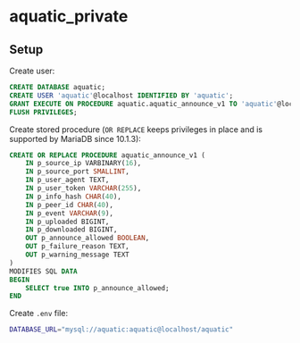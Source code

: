 # aquatic_private

## Setup

Create user:

```sql
CREATE DATABASE aquatic;
CREATE USER 'aquatic'@localhost IDENTIFIED BY 'aquatic';
GRANT EXECUTE ON PROCEDURE aquatic.aquatic_announce_v1 TO 'aquatic'@localhost;
FLUSH PRIVILEGES;
```

Create stored procedure (`OR REPLACE` keeps privileges in place and is supported by MariaDB since 10.1.3):

```sql
CREATE OR REPLACE PROCEDURE aquatic_announce_v1 (
    IN p_source_ip VARBINARY(16),
    IN p_source_port SMALLINT,
    IN p_user_agent TEXT,
    IN p_user_token VARCHAR(255),
    IN p_info_hash CHAR(40),
    IN p_peer_id CHAR(40),
    IN p_event VARCHAR(9),
    IN p_uploaded BIGINT,
    IN p_downloaded BIGINT,
    OUT p_announce_allowed BOOLEAN,
    OUT p_failure_reason TEXT,
    OUT p_warning_message TEXT
)
MODIFIES SQL DATA
BEGIN
    SELECT true INTO p_announce_allowed;
END
```

Create `.env` file:

```sh
DATABASE_URL="mysql://aquatic:aquatic@localhost/aquatic"
```
